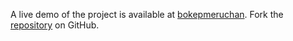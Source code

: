 A live demo of the project is available at [bokepmeruchan](https://bokepmeruchan.pages.dev).
Fork the [repository](https://github.com/isderific) on GitHub.